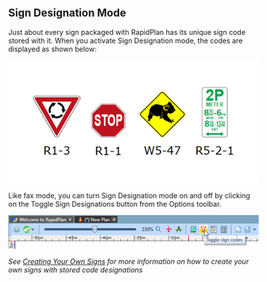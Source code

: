 ## Sign Designation Mode

Just about every sign packaged with RapidPlan has its unique sign code stored with it. When you activate Sign Designation mode, the codes are displayed as shown below:

![Sign_Designation_Mode](./assets/Sign_Designation_Mode.png)

Like fax mode, you can turn Sign Designation mode on and off by clicking on the Toggle Sign Designations button from the Options toolbar.

![Toogle_Sign_Codes](./assets/Toogle_Sign_Codes.png)

*See [Creating Your Own Signs](/docs/rapid-plan/12.%20Creating%20Your%20Own%20Signs/Chapter%2012%20Creating%20Your%20Own%20Signs.md) for more information on how to create your own signs with stored code designations*